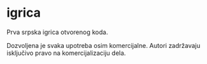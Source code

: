 # igrica

Prva srpska igrica otvorenog koda. 

Dozvoljena je svaka upotreba osim komercijalne. Autori zadržavaju isključivo pravo na komercijalizaciju dela.
